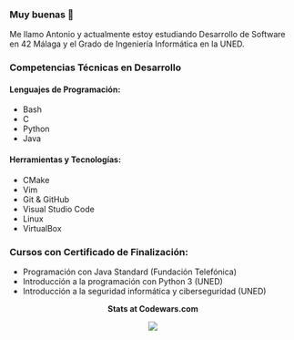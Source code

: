 ### Muy buenas 👋

Me llamo Antonio y actualmente estoy estudiando Desarrollo de Software en 42 Málaga y el Grado de Ingeniería Informática en la UNED.

### Competencias Técnicas en Desarrollo 

#### Lenguajes de Programación:
- Bash
- C
- Python
- Java

#### Herramientas y Tecnologías:
- CMake
- Vim
- Git & GitHub
- Visual Studio Code
- Linux
- VirtualBox


### Cursos con Certificado de Finalización:

- Programación con Java Standard (Fundación Telefónica)
- Introducción a la programación con Python 3 (UNED)
- Introducción a la seguridad informática y ciberseguridad (UNED)
<p align="center"> <b> Stats at Codewars.com </b> <br />
<p align="center"><img src="https://www.codewars.com/users/Pesetas/badges/large">


<!--
**Pesetas/Pesetas** is a ✨ _special_ ✨ repository because its `README.md` (this file) appears on your GitHub profile.

Here are some ideas to get you started:

- 🔭 I’m currently working on ...
- 🌱 I’m currently learning ...
- 👯 I’m looking to collaborate on ...
- 🤔 I’m looking for help with ...
- 💬 Ask me about ...
- 📫 How to reach me: ...
- 😄 Pronouns: ...
- ⚡ Fun fact: ...
-->


